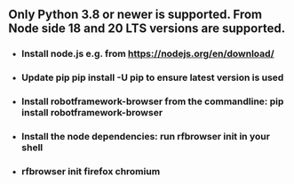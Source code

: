 ## Only Python 3.8 or newer is supported. From Node side 18 and 20 LTS versions are supported.

- ### Install node.js e.g. from https://nodejs.org/en/download/
- ### Update pip pip install -U pip to ensure latest version is used
- ### Install robotframework-browser from the commandline: pip install robotframework-browser
- ### Install the node dependencies: run rfbrowser init in your shell
- ### rfbrowser init firefox chromium
